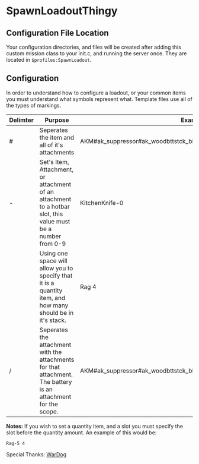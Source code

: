# SpawnLoadoutThingy

## Configuration File Location
Your configuration directories, and files will be created after adding this custom mission class to your init.c, and running the server once. They are located in `$profiles:SpawnLoadout`.

## Configuration
In order to understand how to configure a loadout, or your common items you must understand what symbols represent what. Template files use all of the types of markings.

|Delimter|Purpose|Example|
|---|-----|-|
|#|Seperates the item and all of it's attachments|AKM#ak_suppressor#ak_woodbttstck_black#ak_railhndgrd#pso1optic|
|-|Set's Item, Attachment, or attachment of an attachment to a hotbar slot, this value must be a number from 0-9|KitchenKnife-0|
| |Using one space will allow you to specify that it is a quantity item, and how many should be in it's stack.|Rag 4|
|/|Seperates the attachment with the attachments for that attachment. The battery is an attachment for the scope.|AKM#ak_suppressor#ak_woodbttstck_black#ak_railhndgrd#pso1optic/battery9v|

**Notes:**
If you wish to set a quantity item, and a slot you must specify the slot before the quantity amount. An example of this would be:
```
Rag-5 4
```


Special Thanks:
[WarDog](https://github.com/wrdg)

